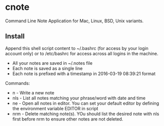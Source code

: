 # cnote
Command Line Note Application for Mac, Linux, BSD, Unix variants. 

## Install
Append this shell script content to ~/.bashrc (for access by your login account only) or to /etc/bashrc for access across all logins in the machine.

- All your notes are saved in ~/.notes file
- Each note is saved as a single line
- Each note is prefixed with a timestamp in 2016-03-19 08:39:21 format

Commands:
- n - Write a new note
- nls - List all notes matching your phrase/word with date and time
- ne - Open all notes in editor. You can set your default editor by defining the environment variable EDITOR in script
- nrm - Delete matching note(s). YOu should list the desired note with nls first before nrm to ensure other notes are not deleted.
